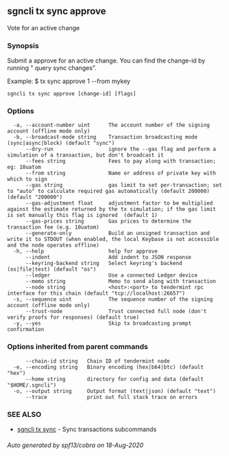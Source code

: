 ## sgncli tx sync approve

Vote for an active change

### Synopsis

Submit a approve for an active change. You can
find the change-id by running "<appcli> query sync changes".


Example:
$ <appcli> tx sync approve 1 --from mykey

```
sgncli tx sync approve [change-id] [flags]
```

### Options

```
  -a, --account-number uint      The account number of the signing account (offline mode only)
  -b, --broadcast-mode string    Transaction broadcasting mode (sync|async|block) (default "sync")
      --dry-run                  ignore the --gas flag and perform a simulation of a transaction, but don't broadcast it
      --fees string              Fees to pay along with transaction; eg: 10uatom
      --from string              Name or address of private key with which to sign
      --gas string               gas limit to set per-transaction; set to "auto" to calculate required gas automatically (default 200000) (default "200000")
      --gas-adjustment float     adjustment factor to be multiplied against the estimate returned by the tx simulation; if the gas limit is set manually this flag is ignored  (default 1)
      --gas-prices string        Gas prices to determine the transaction fee (e.g. 10uatom)
      --generate-only            Build an unsigned transaction and write it to STDOUT (when enabled, the local Keybase is not accessible and the node operates offline)
  -h, --help                     help for approve
      --indent                   Add indent to JSON response
      --keyring-backend string   Select keyring's backend (os|file|test) (default "os")
      --ledger                   Use a connected Ledger device
      --memo string              Memo to send along with transaction
      --node string              <host>:<port> to tendermint rpc interface for this chain (default "tcp://localhost:26657")
  -s, --sequence uint            The sequence number of the signing account (offline mode only)
      --trust-node               Trust connected full node (don't verify proofs for responses) (default true)
  -y, --yes                      Skip tx broadcasting prompt confirmation
```

### Options inherited from parent commands

```
      --chain-id string   Chain ID of tendermint node
  -e, --encoding string   Binary encoding (hex|b64|btc) (default "hex")
      --home string       directory for config and data (default "$HOME/.sgncli")
  -o, --output string     Output format (text|json) (default "text")
      --trace             print out full stack trace on errors
```

### SEE ALSO

* [sgncli tx sync](sgncli_tx_sync.md)	 - Sync transactions subcommands

###### Auto generated by spf13/cobra on 18-Aug-2020
